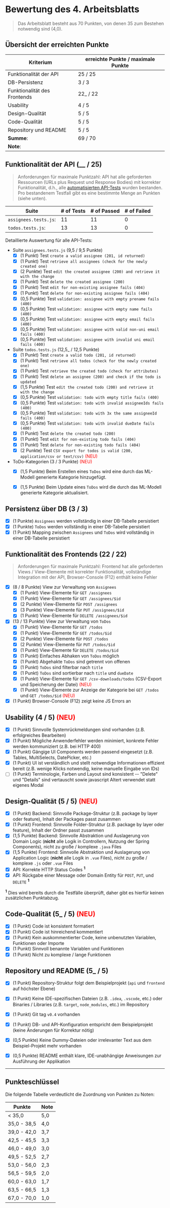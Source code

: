 # Bewertung des 4. Arbeitsblatts

> Das Arbeitsblatt besteht aus 70 Punkten, von denen 35 zum Bestehen notwendig sind (4,0).

## Übersicht der erreichten Punkte

| Kriterium                    | erreichte Punkte / maximale Punkte |
| ---------------------------- | ---------------------------------- |
| Funktionalität der API       | 25 / 25                            |
| DB-Persistenz                | 3 / 3                             |
| Funktionalität des Frontends | 22_ / 22                            |
| Usability                    | 4 / 5                             |
| Design-Qualität              | 5 / 5                             |
| Code-Qualität                | 5 / 5                             |
| Repository und README        | 5 / 5                             |
| **Summe**:                   | 69 / 70                            |
| **Note**:                    |                                    |


## Funktionalität der API (__ / 25)
> Anforderungen für maximale Punktzahl: API hat alle geforderten Ressourcen (URLs plus Request und Response Bodies) mit korrekter Funktionalität, d.h., alle [automatisierten API-Tests](https://github.tik.uni-stuttgart.de/ISTE-ESE/pe2-api-tests-ex4) wurden bestanden.
> Pro bestandenem Testfall gibt es eine bestimmte Menge an Punkten (siehe unten).

| Suite                 | # of Tests | # of Passed | # of Failed |
| --------------------- | ---------- | ----------- | ----------- |
| `assignees.tests.js`: | 11         | 11          | 0           |
| `todos.tests.js`:     | 13         | 13          | 0           |

Detaillierte Auswertung für alle API-Tests:

- Suite `assignees.tests.js` (9,5 / 9,5 Punkte)
  - [x] (1 Punkt) Test `create a valid assignee (201, id returned)`
  - [x] (1 Punkt) Test `retrieve all assignees (check for the newly created one)`
  - [x] (2 Punkte) Test `edit the created assignee (200) and retrieve it with the change`
  - [x] (1 Punkt) Test `delete the created assignee (200)`
  - [x] (1 Punkt) Test `edit for non-existing assignee fails (404)`
  - [x] (1 Punkt) Test `delete for non-existing assignee fails (404)`
  - [x] (0,5 Punkte) Test `validation: assignee with empty prename fails (400)`
  - [x] (0,5 Punkte) Test `validation: assignee with empty name fails (400)`
  - [x] (0,5 Punkte) Test `validation: assignee with empty email fails (400)`
  - [x] (0,5 Punkte) Test `validation: assignee with valid non-uni email fails (400)`
  - [x] (0,5 Punkte) Test `validation: assignee with invalid uni email fails (400)`
- Suite `todos.tests.js` (12,5_ / 12,5 Punkte)
  - [x] (1 Punkt) Test `create a valid todo (201, id returned)`
  - [x] (1 Punkt) Test `retrieve all todos (check for the newly created one)`
  - [x] (1 Punkt) Test `retrieve the created todo (check for attributes)`
  - [x] (1 Punkt) Test `delete an assignee (200) and check if the todo is updated`
  - [x] (1,5 Punkte) Test `edit the created todo (200) and retrieve it with the change`
  - [x] (0,5 Punkte) Test `validation: todo with empty title fails (400)`
  - [x] (0,5 Punkte) Test `validation: todo with invalid assigneeIds fails (400)`
  - [x] (0,5 Punkte) Test `validation: todo with 3x the same assigneeId fails (400)`
  - [x] (0,5 Punkte) Test `validation: todo with invalid dueDate fails (400)`
  - [x] (1 Punkt) Test `delete the created todo (200)`
  - [x] (1 Punkt) Test `edit for non-existing todo fails (404)`
  - [x] (1 Punkt) Test `delete for non-existing todo fails (404)`
  - [x] (2 Punkte) Test `CSV export for todos is valid (200, application/csv or text/csv)` <span style="color: red">(NEU)</span>
- ToDo-Kategorien (3 / 3 Punkte) <span style="color: red">(NEU)</span>
  - [x] (1,5 Punkte) Beim Erstellen eines `ToDos` wird eine durch das ML-Modell generierte Kategorie hinzugefügt.
  - [x] (1,5 Punkte) Beim Update eines `ToDos` wird die durch das ML-Modell generierte Kategorie aktualisiert.


## Persistenz über DB (3 / 3)

- [x] (1 Punkte) `Assignees` werden vollständig in einer DB-Tabelle persistiert
- [x] (1 Punkte) `ToDos` werden vollständig in einer DB-Tabelle persistiert
- [x] (1 Punkt) Mapping zwischen `Assignees` und `ToDos` wird vollständig in einer DB-Tabelle persistiert

## Funktionalität des Frontends (22 / 22)
> Anforderungen für maximale Punktzahl: Frontend hat alle geforderten Views / View-Elemente mit korrekter Funktionalität, vollständige Integration mit der API, Browser-Console (F12) enthält keine Fehler

- [x] (8 / 8 Punkte) View zur Verwaltung von `Assignees`
  - [x] (1 Punkt) View-Elemente für `GET /assignees`
  - [x] (1 Punkt) View-Elemente für `GET /assignees/$id`
  - [x] (2 Punkte) View-Elemente für `POST /assignees`
  - [x] (3 Punkte) View-Elemente für `PUT /assignees/$id`
  - [x] (1 Punkt) View-Elemente für `DELETE /assignees/$id`
- [x] (13 / 13 Punkte) View zur Verwaltung von `ToDos`
  - [x] (1 Punkt) View-Elemente für `GET /todos`
  - [x] (1 Punkt) View-Elemente für `GET /todos/$id`
  - [x] (2 Punkte) View-Elemente für `POST /todos`
  - [x] (2 Punkte) View-Elemente für `PUT /todos/$id`
  - [x] (1 Punkt) View-Elemente für `DELETE /todos/$id`
  - [x] (1 Punkt) Einfaches Abhaken von `ToDos` möglich
  - [x] (1 Punkt) Abgehakte `ToDos` sind getrennt von offenen
  - [x] (1 Punkt) `ToDos` sind filterbar nach `title`
  - [x] (1 Punkt) `ToDos` sind sortierbar nach `title` und `dueDate`
  - [x] (1 Punkt) View-Elemente für `GET /csv-downloads/todos` (CSV-Export und Speicherung der Datei) <span style="color: red">(NEU)</span>
  - [x] (1 Punkt) View-Elemente zur Anzeige der Kategorie bei `GET /todos` und `GET /todos/$id` <span style="color: red">(NEU)</span>
- [x] (1 Punkt) Browser-Console (F12) zeigt keine JS Errors an

## Usability (4 / 5) <span style="color: red">(NEU)</span>

- [x] (1 Punkt) Sinnvolle Systemrückmeldungen sind vorhanden (z.B. erfolgreiches Bearbeiten)
- [x] (1 Punkt) Mögliche Anwenderfehler werden minimiert, konkrete Fehler werden kommuniziert (z.B. bei HTTP 400)
- [x] (1 Punkt) Gängige UI Components werden passend eingesetzt (z.B. Tables, MultiSelects, DatePicker, etc.)
- [x] (1 Punkt) UI ist verständlich und stellt notwendige Informationen effizient bereit (z.B. wenige Klicks notwendig, keine manuelle Eingabe von IDs)
- [ ] (1 Punkt) Terminologie, Farben und Layout sind konsistent -- "Delete" und "Details" sind vertauscht sowie javascript Altert verwendet statt eigenes Modal

## Design-Qualität (5 / 5) <span style="color: red">(NEU)</span>

- [x] (1 Punkt) Backend: Sinnvolle Package-Struktur (z.B. package by layer oder feature), Inhalt der Packages passt zusammen
- [x] (1 Punkt) Frontend: Sinnvolle Folder-Struktur (z.B. package by layer oder feature), Inhalt der Ordner passt zusammen
- [x] (1,5 Punkte) Backend: Sinnvolle Abstraktion und Auslagerung von Domain Logic (**nicht** alle Logik in Controllern, Nutzung der Spring Components), nicht zu große / komplexe `.java` Files
- [x] (1,5 Punkte) Frontend: Sinnvolle Abstraktion und Auslagerung von Application Logic (**nicht** alle Logik in `.vue` Files), nicht zu große / komplexe `.js` oder `.vue` Files
- [x] API: Korrekte HTTP Status Codes <sup>**1**</sup>
- [x] API: Rückgabe einer Message oder Domain Entity für `POST`, `PUT`, und `DELETE` <sup>**1**</sup>

<sup>**1**</sup> Dies wird bereits durch die Testfälle überprüft, daher gibt es hierfür keinen zusätzlichen Punktabzug.

## Code-Qualität (5_ / 5) <span style="color: red">(NEU)</span>

- [x] (1 Punkt) Code ist konsistent formatiert
- [x] (1 Punkt) Code ist hinreichend kommentiert
- [x] (1 Punkt) Kein auskommentierter Code, keine unbenutzten Variablen, Funktionen oder Importe
- [x] (1 Punkt) Sinnvoll benannte Variablen und Funktionen
- [x] (1 Punkt) Nicht zu komplexe / lange Funktionen

## Repository und README (5_ / 5)

- [x] (1 Punkt) Repository-Struktur folgt dem Beispielprojekt (`api` und `frontend` auf höchster Ebene)
- [x] (1 Punkt) Keine IDE-spezifischen Dateien (z.B. `.idea`, `.vscode`, etc.) oder Binaries / Libraries (z.B. `target`, `node_modules`, etc.) im Repository
- [x] (1 Punkt) Git tag `v0.4` vorhanden
- [x] (1 Punkt) DB- und API-Konfiguration entspricht dem Beispielprojekt (keine Änderungen für Korrektur nötig)
- [x] (0,5 Punkte) Keine Dummy-Dateien oder irrelevanter Text aus dem Beispiel-Projekt mehr vorhanden
- [x] (0,5 Punkte) README enthält klare, IDE-unabhängige Anweisungen zur Ausführung der Applikation


---

## Punkteschlüssel

Die folgende Tabelle verdeutlicht die Zuordnung von Punkten zu Noten:

| Punkte      | Note |
| ----------- | ---- |
| < 35,0      | 5,0  |
| 35,0 - 38,5 | 4,0  |
| 39,0 - 42,0 | 3,7  |
| 42,5 - 45,5 | 3,3  |
| 46,0 - 49,0 | 3,0  |
| 49,5 - 52,5 | 2,7  |
| 53,0 - 56,0 | 2,3  |
| 56,5 - 59,5 | 2,0  |
| 60,0 - 63,0 | 1,7  |
| 63,5 - 66,5 | 1,3  |
| 67,0 - 70,0 | 1,0  |